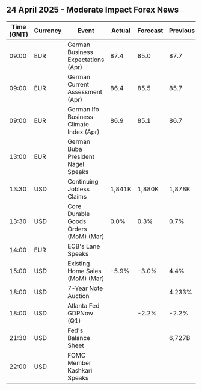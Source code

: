 ## 24 April 2025 - Moderate Impact Forex News

| Time (GMT) | Currency | Event | Actual | Forecast | Previous |
|------|----------|-------|--------|----------|----------|
| 09:00 | EUR | German Business Expectations (Apr) | 87.4 | 85.0 | 87.7 |
| 09:00 | EUR | German Current Assessment (Apr) | 86.4 | 85.5 | 85.7 |
| 09:00 | EUR | German Ifo Business Climate Index (Apr) | 86.9 | 85.1 | 86.7 |
| 13:00 | EUR | German Buba President Nagel Speaks |  |  |  |
| 13:30 | USD | Continuing Jobless Claims | 1,841K | 1,880K | 1,878K |
| 13:30 | USD | Core Durable Goods Orders (MoM) (Mar) | 0.0% | 0.3% | 0.7% |
| 14:00 | EUR | ECB's Lane Speaks |  |  |  |
| 15:00 | USD | Existing Home Sales (MoM) (Mar) | -5.9% | -3.0% | 4.4% |
| 18:00 | USD | 7-Year Note Auction |  |  | 4.233% |
| 18:00 | USD | Atlanta Fed GDPNow (Q1) |  | -2.2% | -2.2% |
| 21:30 | USD | Fed's Balance Sheet |  |  | 6,727B |
| 22:00 | USD | FOMC Member Kashkari Speaks |  |  |  |

